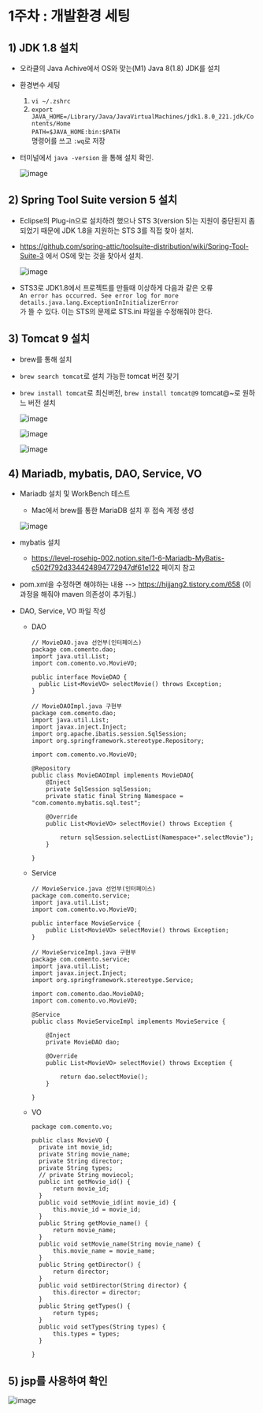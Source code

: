 # 1주차 : 개발환경 세팅
## 1) JDK 1.8 설치
 - 오라클의 Java Achive에서 OS와 맞는(M1) Java 8(1.8) JDK를 설치
 - 환경변수 세팅
   1. ```vi ~/.zshrc```
   2. ```export JAVA_HOME=/Library/Java/JavaVirtualMachines/jdk1.8.0_221.jdk/Contents/Home```<br>```PATH=$JAVA_HOME:bin:$PATH```<br> 명령어를 쓰고 ```:wq```로 저장
 - 터미널에서 ```java -version``` 을 통해 설치 확인.
 
   ![image](https://github.com/pupba/Bootcamp/assets/53106728/97bb24b4-21c3-4248-8fde-efc42315728f)
## 2) Spring Tool Suite version 5 설치
  - Eclipse의 Plug-in으로 설치하려 했으나 STS 3(version 5)는 지원이 중단된지 좀 되었기 때문에 JDK 1.8을 지원하는 STS 3를 직접 찾아 설치.
  - https://github.com/spring-attic/toolsuite-distribution/wiki/Spring-Tool-Suite-3 에서 OS에 맞는 것을 찾아서 설치.
    
    ![image](https://github.com/pupba/Bootcamp/assets/53106728/2372d7d3-c6da-4df4-9285-ac23a4f344af)
  - STS3로 JDK1.8에서 프로젝트를 만들때 이상하게 다음과 같은 오류<br>
    ```An error has occurred. See error log for more details.java.lang.ExceptionInInitializerError```<br>
    가 뜰 수 있다. 이는 STS의 문제로 STS.ini 파일을 수정해줘야 한다.

     
## 3) Tomcat 9 설치
  - brew를 통해 설치
  - ```brew search tomcat```로 설치 가능한 tomcat 버전 찾기
  - ```brew install tomcat```로 최신버전, ```brew install tomcat@9``` tomcat@~로 원하느 버전 설치
  
    ![image](https://github.com/pupba/Bootcamp/assets/53106728/62109132-1691-4c55-9018-f14d64ce387b)

    ![image](https://github.com/pupba/Bootcamp/assets/53106728/e6341c83-2c01-4b80-af0d-7b81d0460f24)

    ![image](https://github.com/pupba/Bootcamp/assets/53106728/2ae025f8-ccb4-4250-8a8d-252e906ab8a6)
    
## 4) Mariadb, mybatis, DAO, Service, VO 
  - Mariadb 설치 및 WorkBench 테스트
    * Mac에서 brew를 통한 MariaDB 설치 후 접속 계정 생성 
    
    ![image](https://github.com/pupba/Bootcamp/assets/53106728/94350af6-f231-43c3-a2b6-83129501788b)

  - mybatis 설치
    * https://level-rosehip-002.notion.site/1-6-Mariadb-MyBatis-c502f792d334424894772947df61e122 페이지 참고
  - pom.xml을 수정하면 해야하는 내용 --> https://hijjang2.tistory.com/658 (이 과정을 해줘야 maven 의존성이 추가됨.)
  - DAO, Service, VO 파일 작성

    * DAO
      ```
      // MovieDAO.java 선언부(인터페이스)
      package com.comento.dao;
      import java.util.List;
      import com.comento.vo.MovieVO;
      
      public interface MovieDAO {
      	public List<MovieVO> selectMovie() throws Exception;
      }
      
      // MovieDAOImpl.java 구현부
      package com.comento.dao;
      import java.util.List;
      import javax.inject.Inject;
      import org.apache.ibatis.session.SqlSession;
      import org.springframework.stereotype.Repository;
      
      import com.comento.vo.MovieVO;
      
      @Repository
      public class MovieDAOImpl implements MovieDAO{
          @Inject
          private SqlSession sqlSession;
          private static final String Namespace = "com.comento.mybatis.sql.test";
    
          @Override
          public List<MovieVO> selectMovie() throws Exception {
       
              return sqlSession.selectList(Namespace+".selectMovie");
          }
 
      }
      ```
    * Service
      ```
      // MovieService.java 선언부(인터페이스)
      package com.comento.service;
      import java.util.List;
      import com.comento.vo.MovieVO;
       
      public interface MovieService {
          public List<MovieVO> selectMovie() throws Exception;
      }
      
      // MovieServiceImpl.java 구현부
      package com.comento.service;
      import java.util.List;
      import javax.inject.Inject;
      import org.springframework.stereotype.Service;
       
      import com.comento.dao.MovieDAO;
      import com.comento.vo.MovieVO;
       
      @Service
      public class MovieServiceImpl implements MovieService {
       
          @Inject
          private MovieDAO dao;
          
          @Override
          public List<MovieVO> selectMovie() throws Exception {
       
              return dao.selectMovie();
          }
       
      }
      ```
    * VO
      ```
      package com.comento.vo;
      
      public class MovieVO {
      	private int movie_id;
      	private String movie_name;
      	private String director;
      	private String types;
      	// private String moviecol;
      	public int getMovie_id() {
      		return movie_id;
      	}
      	public void setMovie_id(int movie_id) {
      		this.movie_id = movie_id;
      	}
      	public String getMovie_name() {
      		return movie_name;
      	}
      	public void setMovie_name(String movie_name) {
      		this.movie_name = movie_name;
      	}
      	public String getDirector() {
      		return director;
      	}
      	public void setDirector(String director) {
      		this.director = director;
      	}
      	public String getTypes() {
      		return types;
      	}
      	public void setTypes(String types) {
      		this.types = types;
      	}
      	
      }
      ```
## 5) jsp를 사용하여 확인
![image](https://github.com/pupba/Bootcamp/assets/53106728/02fe1b32-4839-4587-b7b6-b8135de0ba71)
